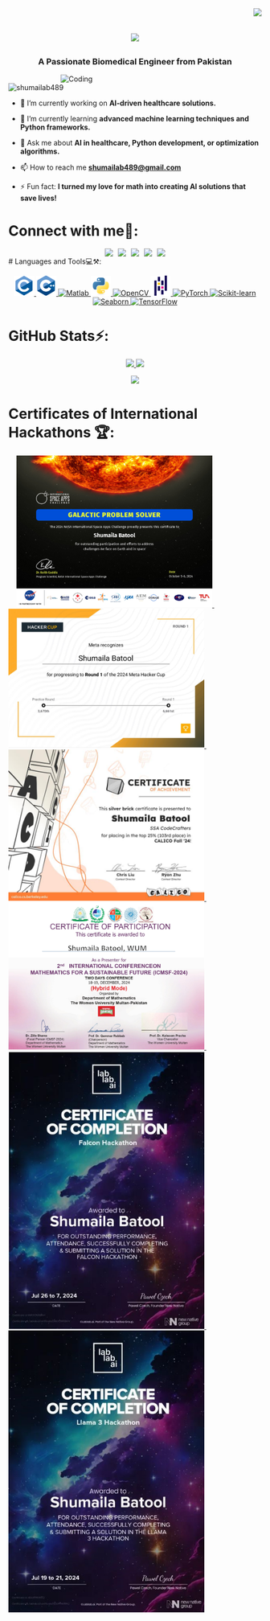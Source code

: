 <img align="right" src="https://visitor-badge.laobi.icu/badge?page_id=shumailab489.shumailab489" />
<h1 align="center">
    <img src="https://readme-typing-svg.herokuapp.com/?font=Righteous&size=35&color=800000&center=true&vCenter=true&width=500&height=70&duration=4000&lines=Hi+There!+👋;+I'm+Shumaila+Batool!;" />

<h3 align="center">A Passionate Biomedical Engineer from Pakistan</h3>
<img align="right" alt="Coding" width="400" src="https://user-images.githubusercontent.com/74038190/271839927-f5d2d866-d25c-4873-8d82-425d2c62fc2e.gif">

<p align="left"> <img src="https://komarev.com/ghpvc/?username=shumailab489&label=Profile%20views&color=0e75b6&style=flat" alt="shumailab489" /> </p>

- 🔭 I’m currently working on **AI-driven healthcare solutions.**

- 🌱 I’m currently learning **advanced machine learning techniques and Python frameworks.**

- 💬 Ask me about **AI in healthcare, Python development, or optimization algorithms.**

- 📫 How to reach me **shumailab489@gmail.com**

- ⚡ Fun fact: **I turned my love for math into creating AI solutions that save lives!**

#  Connect with me🌟:
<p align="center" style="display: flex; justify-content: center; flex-wrap: wrap; padding: 0; margin: 0; font-size: 0; gap: 10px;">
  <a href="mailto:shumailab489@gmail.com" target="_blank">
   <img src="https://img.shields.io/badge/Gmail-D14836?style=for-the-badge&logo=gmail&logoColor=white" alt="Gmail" />
  </a>
  <a href="https://github.com/shumailab489" target="_blank">
    <img src="https://img.shields.io/badge/github-%2324292e.svg?&style=for-the-badge&logo=github&logoColor=white" alt="GitHub" />
  </a>
  <a href="https://linkedin.com/in/shumaila489" target="_blank">
    <img src="https://img.shields.io/badge/linkedin-%231E77B5.svg?&style=for-the-badge&logo=linkedin&logoColor=white" alt="LinkedIn" />
  </a>
  <a href="https://discordapp.com/users/shumaila_abbas" target="_blank">
    <img src="https://img.shields.io/badge/Discord-5865F2?style=for-the-badge&logo=discord&logoColor=white" alt="Discord" />
  </a>
  <a href="https://leetcode.com/u/shumailab489/" target="_blank">
    <img src="https://img.shields.io/badge/LeetCode-000000?style=for-the-badge&logo=LeetCode&logoColor=#d16c06" alt="LeetCode" />
  </a>
</p>
# Languages and Tools💻⚒️:
 
<p align="center">
  <a href="https://www.cprogramming.com/" target="_blank" rel="noreferrer">
    <img src="https://raw.githubusercontent.com/devicons/devicon/master/icons/c/c-original.svg" alt="C" width="40" height="40"/>
  </a>
  <a href="https://www.w3schools.com/cpp/" target="_blank" rel="noreferrer">
    <img src="https://raw.githubusercontent.com/devicons/devicon/master/icons/cplusplus/cplusplus-original.svg" alt="C++" width="40" height="40"/>
  </a>
  <a href="https://www.mathworks.com/" target="_blank" rel="noreferrer">
    <img src="https://upload.wikimedia.org/wikipedia/commons/2/21/Matlab_Logo.png" alt="Matlab" width="40" height="40"/>
  </a>
    <a href="https://www.python.org" target="_blank" rel="noreferrer">
    <img src="https://raw.githubusercontent.com/devicons/devicon/master/icons/python/python-original.svg" alt="Python" width="40" height="40"/>
  </a>
  <a href="https://opencv.org/" target="_blank" rel="noreferrer">
    <img src="https://www.vectorlogo.zone/logos/opencv/opencv-icon.svg" alt="OpenCV" width="40" height="40"/>
  </a>
  <a href="https://pandas.pydata.org/" target="_blank" rel="noreferrer">
    <img src="https://raw.githubusercontent.com/devicons/devicon/2ae2a900d2f041da66e950e4d48052658d850630/icons/pandas/pandas-original.svg" alt="Pandas" width="40" height="40"/>
  </a>
  <a href="https://pytorch.org/" target="_blank" rel="noreferrer">
    <img src="https://www.vectorlogo.zone/logos/pytorch/pytorch-icon.svg" alt="PyTorch" width="40" height="40"/>
  </a>
  <a href="https://scikit-learn.org/" target="_blank" rel="noreferrer">
    <img src="https://upload.wikimedia.org/wikipedia/commons/0/05/Scikit_learn_logo_small.svg" alt="Scikit-learn" width="40" height="40"/>
  </a>
  <a href="https://seaborn.pydata.org/" target="_blank" rel="noreferrer">
    <img src="https://seaborn.pydata.org/_images/logo-mark-lightbg.svg" alt="Seaborn" width="40" height="40"/>
  </a>
  <a href="https://www.tensorflow.org" target="_blank" rel="noreferrer">
    <img src="https://www.vectorlogo.zone/logos/tensorflow/tensorflow-icon.svg" alt="TensorFlow" width="40" height="40"/>
  </a>
</p>

# GitHub Stats⚡:
<p align="center">
    <a href="https://github.com/shumailab489">
<img height="180em" src="https://github-readme-stats-git-masterrstaa-rickstaa.vercel.app/api?username=shumailab489&show_icons=true&rank_icon=github&theme=algolia&include_all_commits=true&count_private=true&hide_border=true"/>
        <img height="180em" src="https://github-readme-stats-eight-theta.vercel.app/api/top-langs/?username=shumailab489&langs_count=12&layout=compact&langs_count=8&theme=algolia&include_all_commits=true&count_private=true&hide_border=true" />
    </a>
</p>

 <p align="center">
   <a href="https://github.com/shumailab489"> 
     <img width="70%" src="https://github-readme-streak-stats.herokuapp.com/?user=shumailab489&theme=algolia&hide_border=true" /> 
   </a>  
 </p 
 
#


# Certificates of International Hackathons 🏆:

<p float="left">
</a>
      &nbsp; &nbsp;
   <a href="https://www.spaceappschallenge.org/nasa-space-apps-2024/find-a-team/agriview-tools/?tab=project">
     <img src="NASA Space Apps Challenge Certificate.jpg" width="390">
  </a>
  </a>
      &nbsp; &nbsp;
   <a href="https://www.facebook.com/codingcompetitions/hacker-cup/2024/certificate/922336966584381">
     <img src="certificate for Meta Hacker Cup - 2024 Round 1_.jpg" width="390">
  </a>
  </a>
      &nbsp; &nbsp;
   <a href="https://www.linkedin.com/posts/shumaila489_achievementunlocked-silverbrick-calico2024-activity-7269733050005999616-exKK?utm_source=share&utm_medium=member_desktop">
     <img src="CALICO_FALL_24 Certificate.jpeg" width="390">
  </a>
  </a>
      &nbsp; &nbsp;
   <a href="https://www.linkedin.com/posts/shumaila489_%F0%9D%97%98%F0%9D%98%85%F0%9D%97%B0%F0%9D%97%B6%F0%9D%98%81%F0%9D%97%B6%F0%9D%97%BB%F0%9D%97%B4-%F0%9D%97%94%F0%9D%97%BB%F0%9D%97%BB%F0%9D%97%BC%F0%9D%98%82%F0%9D%97%BB%F0%9D%97%B0%F0%9D%97%B2%F0%9D%97%BA%F0%9D%97%B2%F0%9D%97%BB-activity-7273972366429347840-c58f?utm_source=share&utm_medium=member_desktop">
     <img src="Shumaila Batool ICMSF Certificate.jpg" width="390">
  </a>
  
  </a>
      &nbsp; &nbsp;
   <a href="https://lablab.ai/event/falcon-hackathon/edu4all/find-n-speak">
     <img src="Certificate of Falcon Hackathon.JPG" width="390">
  </a>
  </a>
      &nbsp; &nbsp;
   <a href="https://lablab.ai/event/llama-3-ai-hackathon/llama-hash/ai-powered-writing-assistant">
     <img src="Certificate of Llama 3 Hackathon.JPG" width="390">
  </a>
     
  




